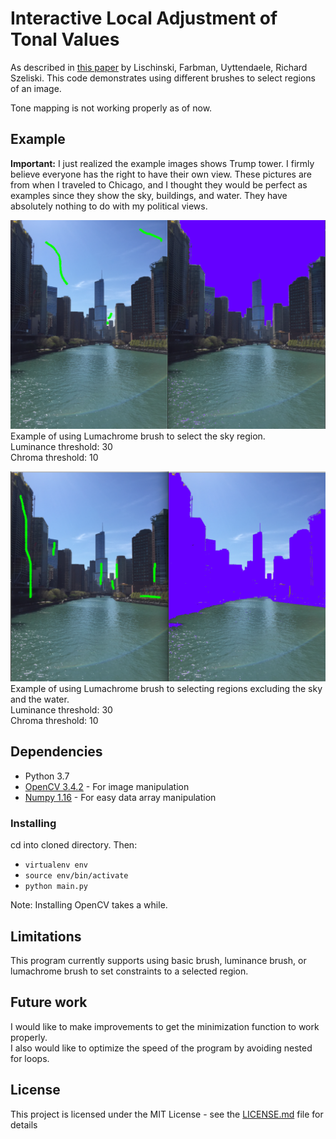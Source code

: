 # Interactive Local Adjustment of Tonal Values

As described in [this paper](https://www.cs.huji.ac.il/~danix/itm/itm.pdf) by Lischinski, Farbman, Uyttendaele, Richard Szeliski. This code demonstrates using different brushes to select regions of an image.  

Tone mapping is not working properly as of now.

## Example
**Important:** I just realized the example images shows Trump tower. I firmly believe everyone has the right to have their own view. These pictures are from when I traveled to Chicago, and I thought they would be perfect as examples since they show the sky, buildings, and water. They have absolutely nothing to do with my political views.  

![Alt Text](example1.PNG)  
Example of using Lumachrome brush to select the sky region.  
Luminance threshold: 30  
Chroma threshold: 10

![Alt Text](example2.PNG)  
Example of using Lumachrome brush to selecting regions excluding the sky and the water.  
Luminance threshold: 30  
Chroma threshold: 10

## Dependencies

* Python 3.7
* [OpenCV 3.4.2](https://docs.opencv.org/3.4.2/d1/dfb/intro.html) - For image manipulation
* [Numpy 1.16](https://www.numpy.org/) - For easy data array manipulation

### Installing

cd into cloned directory. Then:

* `virtualenv env`
* `source env/bin/activate`
* `python main.py` 

Note: Installing OpenCV takes a while.

## Limitations
This program currently supports using basic brush, luminance brush, or lumachrome brush to set constraints to a selected region.  

## Future work
I would like to make improvements to get the minimization function to work properly.  
I also would like to optimize the speed of the program by avoiding nested for loops.

## License

This project is licensed under the MIT License - see the [LICENSE.md](LICENSE.md) file for details
